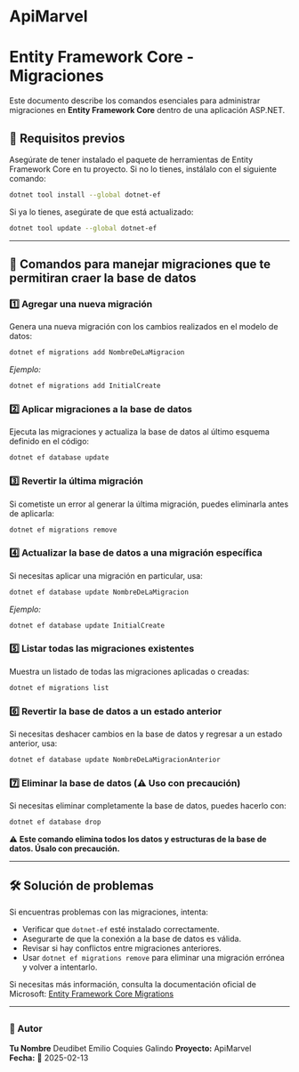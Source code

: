 # ApiMarvel

# Entity Framework Core - Migraciones

Este documento describe los comandos esenciales para administrar migraciones en **Entity Framework Core** dentro de una aplicación ASP.NET.

## 📌 Requisitos previos
Asegúrate de tener instalado el paquete de herramientas de Entity Framework Core en tu proyecto. Si no lo tienes, instálalo con el siguiente comando:

```bash
dotnet tool install --global dotnet-ef
```

Si ya lo tienes, asegúrate de que está actualizado:

```bash
dotnet tool update --global dotnet-ef
```

---

## 🚀 Comandos para manejar migraciones que te permitiran craer la base de datos

### 1️⃣ Agregar una nueva migración
Genera una nueva migración con los cambios realizados en el modelo de datos:

```bash
dotnet ef migrations add NombreDeLaMigracion
```

*Ejemplo:*
```bash
dotnet ef migrations add InitialCreate
```

### 2️⃣ Aplicar migraciones a la base de datos
Ejecuta las migraciones y actualiza la base de datos al último esquema definido en el código:

```bash
dotnet ef database update
```

### 3️⃣ Revertir la última migración
Si cometiste un error al generar la última migración, puedes eliminarla antes de aplicarla:

```bash
dotnet ef migrations remove
```

### 4️⃣ Actualizar la base de datos a una migración específica
Si necesitas aplicar una migración en particular, usa:

```bash
dotnet ef database update NombreDeLaMigracion
```

*Ejemplo:*
```bash
dotnet ef database update InitialCreate
```

### 5️⃣ Listar todas las migraciones existentes
Muestra un listado de todas las migraciones aplicadas o creadas:

```bash
dotnet ef migrations list
```

### 6️⃣ Revertir la base de datos a un estado anterior
Si necesitas deshacer cambios en la base de datos y regresar a un estado anterior, usa:

```bash
dotnet ef database update NombreDeLaMigracionAnterior
```

### 7️⃣ Eliminar la base de datos (⚠️ Uso con precaución)
Si necesitas eliminar completamente la base de datos, puedes hacerlo con:

```bash
dotnet ef database drop
```

⚠️ **Este comando elimina todos los datos y estructuras de la base de datos. Úsalo con precaución.**

---

## 🛠️ Solución de problemas
Si encuentras problemas con las migraciones, intenta:

- Verificar que `dotnet-ef` esté instalado correctamente.
- Asegurarte de que la conexión a la base de datos es válida.
- Revisar si hay conflictos entre migraciones anteriores.
- Usar `dotnet ef migrations remove` para eliminar una migración errónea y volver a intentarlo.

Si necesitas más información, consulta la documentación oficial de Microsoft: [Entity Framework Core Migrations](https://learn.microsoft.com/en-us/ef/core/managing-schemas/migrations/)

---

## 


### 📌 Autor
**Tu Nombre**  Deudibet Emilio Coquies Galindo
**Proyecto:** ApiMarvel  
**Fecha:** 📅 2025-02-13
